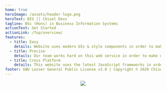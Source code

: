 ```yaml
---
home: true
heroImage: /assets/header-logo.png
heroText: BIS || Chisel Devs
tagline: BSc (Hons) in Business Information Systems
actionText: Get Started
actionLink: /fop/overview/
features:
  - title: Easy
    details: Website uses modern UIs & style components in order to make usage of application easier and clear by the first sight.
  - title: Precise
    details: Our team works hard on this web service in order to make everything precise and correct.
  - title: Cross Platform
    details: This website uses the latest JavaScript frameworks in order to compile installable PWA app.
footer: GNU Lesser General Public License v3.0 | Copyright © 2020 Chisel Devs
---
```


<p align="center"><a href="https://app.netlify.com/sites/chisel/deploys"><img src="https://api.netlify.com/api/v1/badges/a2c63836-f73a-4159-9276-69bf54368787/deploy-status"></a></p>
